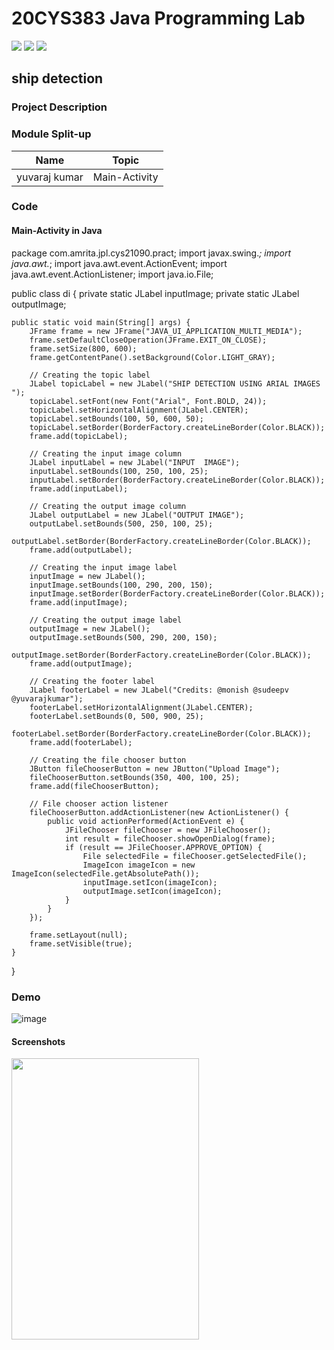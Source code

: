 # 20CYS383 Java Programming Lab
![](https://img.shields.io/badge/Batch-21CYS-lightgreen) ![](https://img.shields.io/badge/UG-blue) ![](https://img.shields.io/badge/Subject-JPL-blue)



 

## ship detection 

 

### Project Description

 

### Module Split-up
| Name | Topic |
|------|-------|
| yuvaraj kumar| Main-Activity |

 

### Code

#### Main-Activity in Java
package com.amrita.jpl.cys21090.pract;
import javax.swing.*;
import java.awt.*;
import java.awt.event.ActionEvent;
import java.awt.event.ActionListener;
import java.io.File;

public class di {
    private static JLabel inputImage;
    private static JLabel outputImage;

    public static void main(String[] args) {
        JFrame frame = new JFrame("JAVA_UI_APPLICATION_MULTI_MEDIA");
        frame.setDefaultCloseOperation(JFrame.EXIT_ON_CLOSE);
        frame.setSize(800, 600);
        frame.getContentPane().setBackground(Color.LIGHT_GRAY);

        // Creating the topic label
        JLabel topicLabel = new JLabel("SHIP DETECTION USING ARIAL IMAGES ");
        topicLabel.setFont(new Font("Arial", Font.BOLD, 24));
        topicLabel.setHorizontalAlignment(JLabel.CENTER);
        topicLabel.setBounds(100, 50, 600, 50);
        topicLabel.setBorder(BorderFactory.createLineBorder(Color.BLACK));
        frame.add(topicLabel);

        // Creating the input image column
        JLabel inputLabel = new JLabel("INPUT  IMAGE");
        inputLabel.setBounds(100, 250, 100, 25);
        inputLabel.setBorder(BorderFactory.createLineBorder(Color.BLACK));
        frame.add(inputLabel);

        // Creating the output image column
        JLabel outputLabel = new JLabel("OUTPUT IMAGE");
        outputLabel.setBounds(500, 250, 100, 25);
        outputLabel.setBorder(BorderFactory.createLineBorder(Color.BLACK));
        frame.add(outputLabel);

        // Creating the input image label
        inputImage = new JLabel();
        inputImage.setBounds(100, 290, 200, 150);
        inputImage.setBorder(BorderFactory.createLineBorder(Color.BLACK));
        frame.add(inputImage);

        // Creating the output image label
        outputImage = new JLabel();
        outputImage.setBounds(500, 290, 200, 150);
        outputImage.setBorder(BorderFactory.createLineBorder(Color.BLACK));
        frame.add(outputImage);

        // Creating the footer label
        JLabel footerLabel = new JLabel("Credits: @monish @sudeepv @yuvarajkumar");
        footerLabel.setHorizontalAlignment(JLabel.CENTER);
        footerLabel.setBounds(0, 500, 900, 25);
        footerLabel.setBorder(BorderFactory.createLineBorder(Color.BLACK));
        frame.add(footerLabel);

        // Creating the file chooser button
        JButton fileChooserButton = new JButton("Upload Image");
        fileChooserButton.setBounds(350, 400, 100, 25);
        frame.add(fileChooserButton);

        // File chooser action listener
        fileChooserButton.addActionListener(new ActionListener() {
            public void actionPerformed(ActionEvent e) {
                JFileChooser fileChooser = new JFileChooser();
                int result = fileChooser.showOpenDialog(frame);
                if (result == JFileChooser.APPROVE_OPTION) {
                    File selectedFile = fileChooser.getSelectedFile();
                    ImageIcon imageIcon = new ImageIcon(selectedFile.getAbsolutePath());
                    inputImage.setIcon(imageIcon);
                    outputImage.setIcon(imageIcon);
                }
            }
        });

        frame.setLayout(null);
        frame.setVisible(true);
    }
}

### Demo

 ![image](https://github.com/Shreeom03/20CYS383-Java-Programming-Lab/assets/92969109/26ba0069-e0bd-4763-a6c7-be919867f0d9)


#### Screenshots

<img src="[https://github.com/Yuvarajkumar23/20CYS383-Java-Programming-Lab/blob/main/Records/21CYS/CB.EN.U4CYS21090/project.png]" width="300" height="450">
&nbsp &nbsp &nbsp
